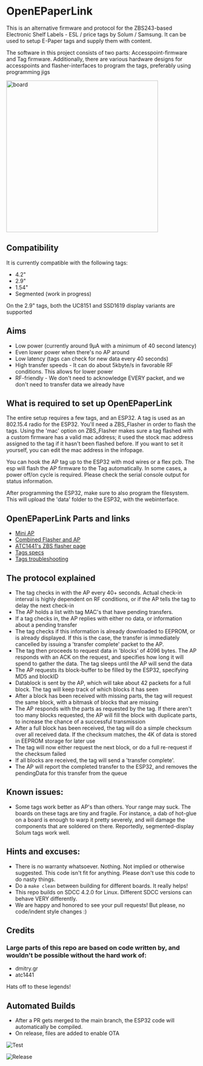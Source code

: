 # OpenEPaperLink

This is an alternative firmware and protocol for the ZBS243-based Electronic Shelf Labels - ESL / price tags by Solum / Samsung. It can be used to setup E-Paper tags and supply them with content.

The software in this project consists of two parts: Accesspoint-firmware and Tag firmware.
Additionally, there are various hardware designs for accesspoints and flasher-interfaces to program the tags, preferably using programming jigs
 
<img width="400" alt="board" src="https://user-images.githubusercontent.com/2544995/227208651-993d11a2-380f-44ae-847c-f8d90296c8cf.png">

## Compatibility
It is currently compatible with the following tags:
* 4.2"
* 2.9"
* 1.54"
* Segmented (work in progress)

On the 2.9" tags, both the UC8151 and SSD1619 display variants are supported

## Aims
- Low power (currently around 9µA with a minimum of 40 second latency)
- Even lower power when there's no AP around
- Low latency (tags can check for new data every 40 seconds)
- High transfer speeds - It can do about 5kbyte/s in favorable RF conditions. This allows for lower power
- RF-friendly - We don't need to acknowledge EVERY packet, and we don't need to transfer data we already have

## What is required to set up OpenEPaperLink

The entire setup requires a few tags, and an ESP32. A tag is used as an 802.15.4 radio for the ESP32. You'll need a ZBS_Flasher in order to flash the tags. Using the 'mac' option on ZBS_Flasher makes sure a tag flashed with a custom firmware has a valid mac address; it used the stock mac address assigned to the tag if it hasn't been flashed before. If you want to set it yourself, you can edit the mac address in the infopage.

You can hook the AP tag up to the ESP32 with mod wires or a flex pcb. The esp will flash the AP firmware to the Tag automatically. In some cases, a power off/on cycle is required. Please check the serial console output for status information.

After programming the ESP32, make sure to also program the filesystem. This will upload the 'data' folder to the ESP32, with the webinterface.

## OpenEPaperLink Parts and links
* [Mini AP](https://github.com/jjwbruijn/OpenEPaperLink/tree/master/Hardware/OpenEPaperLink%20Mini%20AP)
* [Combined Flasher and AP](https://github.com/jjwbruijn/OpenEPaperLink/tree/master/Hardware/OpenEPaperLink%20AP%20and%20Flasher)
* [ATC1441's ZBS flasher page](https://github.com/atc1441/ZBS_Flasher)
* [Tags specs](https://github.com/jjwbruijn/OpenEPaperLink/wiki#tags)
* [Tags troubleshooting](https://github.com/jjwbruijn/OpenEPaperLink/wiki/Troubleshooting-Tags)

## The protocol explained
- The tag checks in with the AP every 40+ seconds. Actual check-in interval is highly dependent on RF conditions, or if the AP tells the tag to delay the next check-in
- The AP holds a list with tag MAC's that have pending transfers.
- If a tag checks in, the AP replies with either no data, or information about a pending transfer
- The tag checks if this information is already downloaded to EEPROM, or is already displayed. If this is the case, the transfer is immediately cancelled by issuing a 'transfer complete' packet to the AP.
- The tag then proceeds to request data in 'blocks' of 4096 bytes. The AP responds with an ACK on the request, and specifies how long it will spend to gather the data. The tag sleeps until the AP will send the data
- The AP requests its block-buffer to be filled by the ESP32, specifying MD5 and blockID
- Datablock is sent by the AP, which will take about 42 packets for a full block. The tag will keep track of which blocks it has seen
- After a block has been received with missing parts, the tag will request the same block, with a bitmask of blocks that are missing
- The AP responds with the parts as requested by the tag. If there aren't too many blocks requested, the AP will fill the block with duplicate parts, to increase the chance of a successful transmission
- After a full block has been received, the tag will do a simple checksum over all received data. If the checksum matches, the 4K of data is stored in EEPROM storage for later use
- The tag will now either request the next block, or do a full re-request if the checksum failed
- If all blocks are received, the tag will send a 'transfer complete'. 
- The AP will report the completed transfer to the ESP32, and removes the pendingData for this transfer from the queue

## Known issues:
- Some tags work better as AP's than others. Your range may suck. The boards on these tags are tiny and fragile. For instance, a dab of hot-glue on a board is enough to warp it pretty severely, and will damage the components that are soldered on there. Reportedly, segmented-display Solum tags work well. 

## Hints and excuses:
- There is no warranty whatsoever. Nothing. Not implied or otherwise suggested. This code isn't fit for anything. Please don't use this code to do nasty things.
- Do a ```make clean``` between building for different boards. It really helps!
- This repo builds on SDCC 4.2.0 for Linux. Different SDCC versions can behave VERY differently.
- We are happy and honored to see your pull requests! But please, no code/indent style changes :)

## Credits
### Large parts of this repo are based on code written by, and wouldn't be possible without the hard work of:
- dmitry.gr
- atc1441

Hats off to these legends!
 
## Automated Builds
- After a PR gets merged to the main branch, the ESP32 code will automatically be compiled.
- On release, files are added to enable OTA

![Test](https://github.com/jjwbruijn/OpenEPaperLink/actions/workflows/build-esp32.yml/badge.svg)

![Release](https://github.com/jjwbruijn/OpenEPaperLink/actions/workflows/release.yml/badge.svg)
